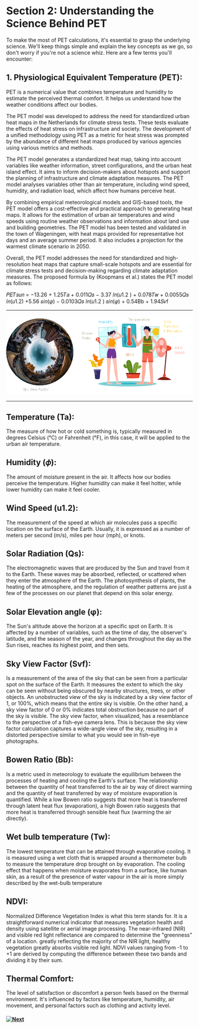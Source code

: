 # Section 2: Understanding the Science Behind PET

To make the most of PET calculations, it's essential to grasp the underlying science. We'll keep things simple and explain the key concepts as we go, so don't worry if you're not a science whiz. Here are a few terms you'll encounter:

## 1. Physiological Equivalent Temperature (PET): 
PET is a numerical value that combines temperature and humidity to estimate the perceived thermal comfort. It helps us understand how the weather conditions affect our bodies.

The PET model was developed to address the need for standardized urban heat maps in the Netherlands for climate stress tests. These tests evaluate the effects of heat stress on infrastructure and society. The development of a unified methodology using PET as a metric for heat stress was prompted by the abundance of different heat maps produced by various agencies using various metrics and methods.

The PET model generates a standardized heat map, taking into account variables like weather information, street configurations, and the urban heat island effect. It aims to inform decision-makers about hotspots and support the planning of infrastructure and climate adaptation measures. The PET model analyses variables other than air temperature, including wind speed, humidity, and radiation load, which affect how humans perceive heat.

By combining empirical meteorological models and GIS-based tools, the PET model offers a cost-effective and practical approach to generating heat maps. It allows for the estimation of urban air temperatures and wind speeds using routine weather observations and information about land use and building geometries. The PET model has been tested and validated in the town of Wageningen, with heat maps provided for representative hot days and an average summer period. It also includes a projection for the warmest climate scenario in 2050.

Overall, the PET model addresses the need for standardized and high-resolution heat maps that capture small-scale hotspots and are essential for climate stress tests and decision-making regarding climate adaptation measures. The proposed formula by (Koopmans et al.) states the PET model as follows:


𝑃𝐸𝑇𝑠𝑢𝑛 = −13.26 + 1.25𝑇𝑎 + 0.011𝑄𝑠 − 3.37 𝑙𝑛(𝑢1.2 ) + 0.078𝑇𝑤 + 0.0055𝑄𝑠 𝑙𝑛(𝑢1.2) +5.56 𝑠𝑖𝑛(𝜑) − 0.0103𝑄𝑠 𝑙𝑛(𝑢1.2 ) 𝑠𝑖𝑛(𝜑) + 0.54Bb + 1.94𝑆𝑣f

--- 

![Alt text](image.png)

---

## Temperature (Ta): 
The measure of how hot or cold something is, typically measured in degrees Celsius (°C) or Fahrenheit (°F), in this case, it will be applied to the urban air temperature.
## Humidity (𝜙): 
The amount of moisture present in the air. It affects how our bodies perceive the temperature. Higher humidity can make it feel hotter, while lower humidity can make it feel cooler.
## Wind Speed (u1.2): 
The measurement of the speed at which air molecules pass a specific location on the surface of the Earth. Usually, it is expressed as a number of meters per second (m/s), miles per hour (mph), or knots.
## Solar Radiation (Qs): 
The electromagnetic waves that are produced by the Sun and travel from it to the Earth. These waves may be absorbed, reflected, or scattered when they enter the atmosphere of the Earth. The photosynthesis of plants, the heating of the atmosphere, and the regulation of weather patterns are just a few of the processes on our planet that depend on this solar energy.
## Solar Elevation angle (φ): 
The Sun's altitude above the horizon at a specific spot on Earth. It is affected by a number of variables, such as the time of day, the observer's latitude, and the season of the year, and changes throughout the day as the Sun rises, reaches its highest point, and then sets.
## Sky View Factor (Svf): 
Is a measurement of the area of the sky that can be seen from a particular spot on the surface of the Earth. It measures the extent to which the sky can be seen without being obscured by nearby structures, trees, or other objects. An unobstructed view of the sky is indicated by a sky view factor of 1, or 100%, which means that the entire sky is visible. On the other hand, a sky view factor of 0 or 0% indicates total obstruction because no part of the sky is visible. 
The sky view factor, when visualized, has a resemblance to the perspective of a fish-eye camera lens. This is because the sky view factor calculation captures a wide-angle view of the sky, resulting in a distorted perspective similar to what you would see in fish-eye photographs.
## Bowen Ratio (Bb): 
Is a metric used in meteorology to evaluate the equilibrium between the processes of heating and cooling the Earth's surface. The relationship between the quantity of heat transferred to the air by way of direct warming and the quantity of heat transferred by way of moisture evaporation is quantified. While a low Bowen ratio suggests that more heat is transferred through latent heat flux (evaporation), a high Bowen ratio suggests that more heat is transferred through sensible heat flux (warming the air directly).
## Wet bulb temperature (Tw): 
The lowest temperature that can be attained through evaporative cooling. It is measured using a wet cloth that is wrapped around a thermometer bulb to measure the temperature drop brought on by evaporation.
The cooling effect that happens when moisture evaporates from a surface, like human skin, as a result of the presence of water vapour in the air is more simply described by the wet-bulb temperature
## NDVI: 
Normalized Difference Vegetation Index is what this term stands for. It is a straightforward numerical indicator that measures vegetation health and density using satellite or aerial image processing.
The near-infrared (NIR) and visible red light reflectance are compared to determine the "greenness" of a location. greatly reflecting the majority of the NIR light, healthy vegetation greatly absorbs visible red light. NDVI values ranging from -1 to +1 are derived by computing the difference between these two bands and dividing it by their sum.
## Thermal Comfort: 
The level of satisfaction or discomfort a person feels based on the thermal environment. It's influenced by factors like temperature, humidity, air movement, and personal factors such as clothing and activity level.


#### [![Next]](Section%203.md)

<!---------------------------------------------------------------------------->

[Next]: https://img.shields.io/badge/Next-37a779?style=for-the-badge